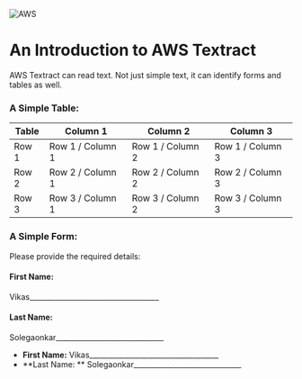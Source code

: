 ![AWS](https://upload.wikimedia.org/wikipedia/commons/1/1d/AmazonWebservices_Logo.svg)

# An Introduction to AWS Textract

AWS Textract can read text. Not just simple text, it can identify forms and tables as well.

### A Simple Table:

Table | Column 1 | Column 2 | Column 3
--- | --- | --- | --- 
Row 1 | Row 1 / Column 1 | Row 1 / Column 2 | Row 1 / Column 3
Row 2 | Row 2 / Column 1 | Row 2 / Column 2 | Row 2 / Column 3
Row 3 | Row 3 / Column 1 | Row 3 / Column 2 | Row 3 / Column 3

### A Simple Form:
Please provide the required details:


#### First Name:
Vikas____________________________________
#### Last Name:
Solegaonkar______________________________

- **First Name:** Vikas____________________________________
- **Last Name: ** Solegaonkar______________________________
